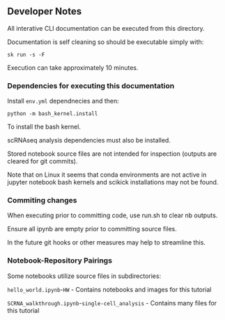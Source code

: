 ## Developer Notes

All interative CLI documentation can be executed from this directory.

Documentation is self cleaning so should be executable simply with:

```
sk run -s -F
```

Execution can take approximately 10 minutes.

### Dependencies for executing this documentation


Install `env.yml` dependnecies and then:

```
python -m bash_kernel.install
```

To install the bash kernel.

scRNAseq analysis dependencies must also be installed.

Stored notebook source files are not intended for inspection (outputs are cleared for git commits).

Note that on Linux it seems that conda environments are not active in jupyter notebook bash kernels and scikick installations may not be found.
 
### Commiting changes

When executing prior to committing code, use run.sh to clear nb outputs.

Ensure all ipynb are empty prior to committing source files.

In the future git hooks or other measures may help to streamline this.

### Notebook-Repository Pairings

Some notebooks utilize source files in subdirectories:

`hello_world.ipynb`-`HW` - Contains notebooks and images for this tutorial

`SCRNA_walkthrough.ipynb`-`single-cell_analysis` - Contains many files for this tutorial

